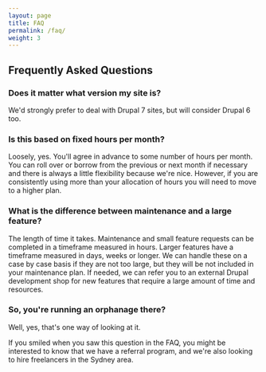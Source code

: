 ```yaml
---
layout: page
title: FAQ
permalink: /faq/
weight: 3
---
```


<h2>Frequently Asked Questions</h2>

<h3>Does it matter what version my site is?</h3>

We'd strongly prefer to deal with Drupal 7 sites, but will consider Drupal 6 too.

<h3>Is this based on fixed hours per month?</h3>

Loosely, yes. You'll agree in advance to some number of hours per month. You can roll over or borrow from the previous or next month if necessary and there is always a little flexibility because we're nice. However, if you are consistently using more than your allocation of hours you will need to move to a higher plan.

<h3>What is the difference between maintenance and a large feature?</h3>

The length of time it takes. Maintenance and small feature requests can be completed in a timeframe measured in hours. Larger features have a timeframe measured in days, weeks or longer. We can handle these on a case by case basis if they are not too large, but they will be not included in your maintenance plan. If needed, we can refer you to an external Drupal development shop for new features that require a large amount of time and resources.

<h3>So, you're running an orphanage there?</h3>

Well, yes, that's one way of looking at it.

If you smiled when you saw this question in the FAQ, you might be interested to know that we have a referral program, and we're also looking to hire freelancers in the Sydney area.